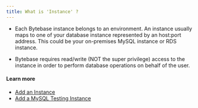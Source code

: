 ```yaml
---
title: What is 'Instance' ?
---
```


- Each Bytebase instance belongs to an environment. An instance usually maps to one of your database instance represented by an host:port address. This could be your on-premises MySQL instance or RDS instance.

- Bytebase requires read/write (NOT the super privilege) access to the instance in order to perform database operations on behalf of the user.

#### Learn more

- [Add an Instance](https://www.bytebase.com/docs/get-started/step-by-step/add-an-instance)
- [Add a MySQL Testing Instance](https://www.bytebase.com/docs/tutorials/local-mysql-instance)